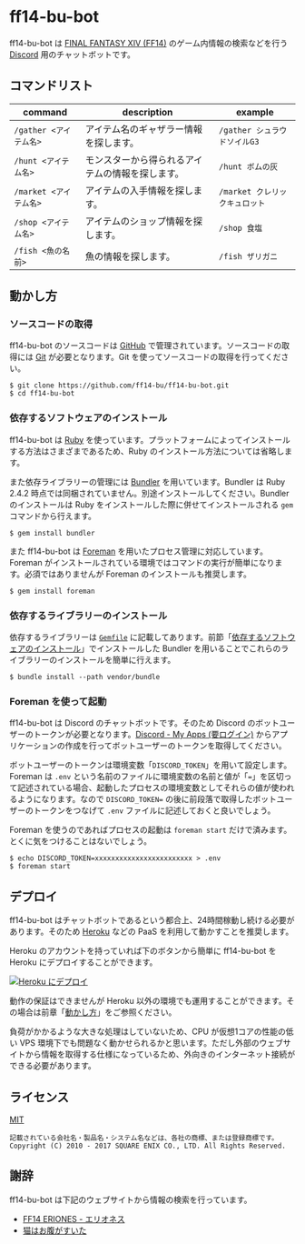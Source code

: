 # ff14-bu-bot

ff14-bu-bot は [FINAL FANTASY XIV (FF14)](https://jp.finalfantasyxiv.com) のゲーム内情報の検索などを行う [Discord](https://discordapp.com/) 用のチャットボットです。

## コマンドリスト

| command                | description                                      | example                        |
|------------------------|--------------------------------------------------|--------------------------------|
| `/gather <アイテム名>` | アイテム名のギャザラー情報を探します。           | `/gather シュラウドソイルG3`   |
| `/hunt <アイテム名>`   | モンスターから得られるアイテムの情報を探します。 | `/hunt ボムの灰`               |
| `/market <アイテム名>` | アイテムの入手情報を探します。                   | `/market クレリックキュロット` |
| `/shop <アイテム名>`   | アイテムのショップ情報を探します。               | `/shop 食塩`                   |
| `/fish <魚の名前>`     | 魚の情報を探します。                             | `/fish ザリガニ`               |

## 動かし方

### ソースコードの取得

ff14-bu-bot のソースコードは [GitHub](https://github.com/) で管理されています。ソースコードの取得には [Git](https://git-scm.com/) が必要となります。Git を使ってソースコードの取得を行ってください。

```console
$ git clone https://github.com/ff14-bu/ff14-bu-bot.git
$ cd ff14-bu-bot
```

### 依存するソフトウェアのインストール

ff14-bu-bot は [Ruby](https://www.ruby-lang.org/ja/) を使っています。プラットフォームによってインストールする方法はさまざまであるため、Ruby のインストール方法については省略します。

また依存ライブラリーの管理には [Bundler](https://bundler.io/) を用いています。Bundler は Ruby 2.4.2 時点では同梱されていません。別途インストールしてください。Bundler のインストールは Ruby をインストールした際に併せてインストールされる `gem` コマンドから行えます。

```console
$ gem install bundler
```

また ff14-bu-bot は [Foreman](https://github.com/ddollar/foreman) を用いたプロセス管理に対応しています。Foreman がインストールされている環境ではコマンドの実行が簡単になります。必須ではありませんが Foreman のインストールも推奨します。

```console
$ gem install foreman
```

### 依存するライブラリーのインストール

依存するライブラリーは [`Gemfile`](/Gemfile) に記載してあります。前節「[依存するソフトウェアのインストール](#依存するソフトウェアのインストール)」でインストールした Bundler を用いることでこれらのライブラリーのインストールを簡単に行えます。

```console
$ bundle install --path vendor/bundle
```

### Foreman を使って起動

ff14-bu-bot は Discord のチャットボットです。そのため Discord のボットユーザーのトークンが必要となります。[Discord - My Apps (要ログイン)](https://discordapp.com/developers/applications/me) からアプリケーションの作成を行ってボットユーザーのトークンを取得してください。

ボットユーザーのトークンは環境変数「`DISCORD_TOKEN`」を用いて設定します。Foreman は `.env` という名前のファイルに環境変数の名前と値が「`=`」を区切って記述されている場合、起動したプロセスの環境変数としてそれらの値が使われるようになります。なので `DISCORD_TOKEN=` の後に前段落で取得したボットユーザーのトークンをつなげて `.env` ファイルに記述しておくと良いでしょう。

Foreman を使うのであればプロセスの起動は `foreman start` だけで済みます。とくに気をつけることはないでしょう。

```console
$ echo DISCORD_TOKEN=xxxxxxxxxxxxxxxxxxxxxxxx > .env
$ foreman start
```

## デプロイ

ff14-bu-bot はチャットボットであるという都合上、24時間稼動し続ける必要があります。そのため [Heroku](https://www.heroku.com/) などの PaaS を利用して動かすことを推奨します。

Heroku のアカウントを持っていれば下のボタンから簡単に ff14-bu-bot を Heroku にデプロイすることができます。

[![Heroku にデプロイ](https://www.herokucdn.com/deploy/button.svg)](https://heroku.com/deploy)

動作の保証はできませんが Heroku 以外の環境でも運用することができます。その場合は前章「[動かし方](#動かし方)」をご参照ください。

負荷がかかるような大きな処理はしていないため、CPU が仮想1コアの性能の低い VPS 環境下でも問題なく動かせられるかと思います。ただし外部のウェブサイトから情報を取得する仕様になっているため、外向きのインターネット接続ができる必要があります。

## ライセンス

[MIT](/LICENSE)

```
記載されている会社名・製品名・システム名などは、各社の商標、または登録商標です。
Copyright (C) 2010 - 2017 SQUARE ENIX CO., LTD. All Rights Reserved.
```

## 謝辞

ff14-bu-bot は下記のウェブサイトから情報の検索を行っています。

- [FF14 ERIONES - エリオネス](https://eriones.com/)
- [猫はお腹がすいた](http://ff14angler.com/)
